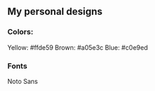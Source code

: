 ## My personal designs

### Colors: 

Yellow: #ffde59
Brown: #a05e3c
Blue: #c0e9ed

### Fonts

Noto Sans
